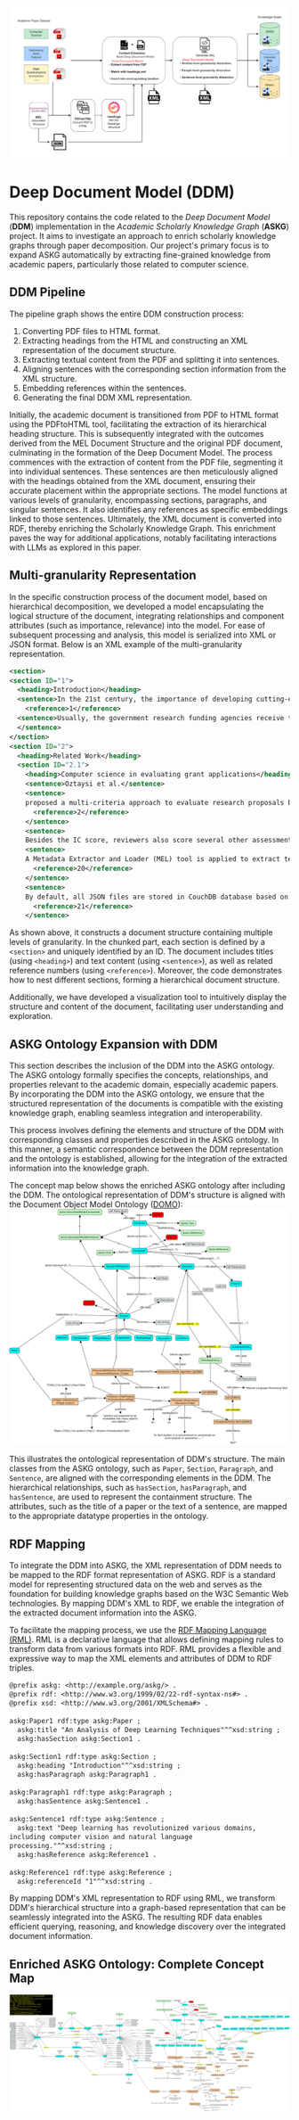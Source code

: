 ![DDM_Pipeline](docs/DDM_Pipeline.png)

# Deep Document Model (DDM)

This repository contains the code related to the *Deep Document Model* (**DDM**) implementation in the *Academic Scholarly Knowledge Graph* (**ASKG**) project.  It aims to investigate an approach to enrich scholarly knowledge graphs through paper decomposition. Our project's primary focus is to expand ASKG automatically by extracting fine-grained knowledge from academic papers, particularly those related to computer science.

## DDM Pipeline

The pipeline graph shows the entire DDM construction process: 

1. Converting PDF files to HTML format.
2. Extracting headings from the HTML and constructing an XML representation of the document structure.
3. Extracting textual content from the PDF and splitting it into sentences.
4. Aligning sentences with the corresponding section information from the XML structure.
5. Embedding references within the sentences.
6. Generating the final DDM XML representation.

Initially, the academic document is transitioned from PDF to HTML format using the PDFtoHTML tool, facilitating the extraction of its hierarchical heading structure. This is subsequently integrated with the outcomes derived from the MEL Document Structure and the original PDF document, culminating in the formation of the Deep Document Model. The process commences with the extraction of content from the PDF file, segmenting it into individual sentences. These sentences are then meticulously aligned with the headings obtained from the XML document, ensuring their accurate placement within the appropriate sections. The model functions at various levels of granularity, encompassing sections, paragraphs, and singular sentences. It also identifies any references as specific embeddings linked to those sentences. Ultimately, the XML document is converted into RDF, thereby enriching the Scholarly Knowledge Graph. This enrichment paves the way for additional applications, notably facilitating interactions with LLMs as explored in this paper.

## Multi-granularity Representation

In the specific construction process of the document model, based on hierarchical decomposition, we developed a model encapsulating the logical structure of the document, integrating relationships and component attributes (such as importance, relevance) into the model. For ease of subsequent processing and analysis, this model is serialized into XML or JSON format. Below is an XML example of the multi-granularity representation.

```xml
<section>
<section ID="1">
  <heading>Introduction</heading>
  <sentence>In the 21st century, the importance of developing cutting-edge scientific research is self-evident for every country.</sentence>
    <reference>1</reference>
  <sentence>Usually, the government research funding agencies receive thousands of research proposals each year, which are reviewed only by expert panels.    
  </sentence>
</section>
<section ID="2">
  <heading>Related Work</heading>
  <section ID="2.1">
    <heading>Computer science in evaluating grant applications</heading>
    <sentence>Oztaysi et al.</sentence>
    <sentence>
    proposed a multi-criteria approach to evaluate research proposals based on interval-valued intuitionistic fuzzy sets.
      <reference>2</reference>
    </sentence>
    <sentence>
    Besides the IC score, reviewers also score several other assessment scores, such as "Feasibility Score" or "Significance Score." </sentence>
    <sentence>
    A Metadata Extractor and Loader (MEL) tool is applied to extract text from PDF research proposals and save it in a JSON file with metadata sets and content.
      <reference>20</reference>
    </sentence>
    <sentence>
    By default, all JSON files are stored in CouchDB database based on the proposal index.
      <reference>21</reference>
    </sentence>
```

As shown above, it constructs a document structure containing multiple levels of granularity. In the chunked part, each section is defined by a `<section>` and uniquely identified by an ID. The document includes titles (using `<heading>`) and text content (using `<sentence>`), as well as related reference numbers (using `<reference>`). Moreover, the code demonstrates how to nest different sections, forming a hierarchical document structure.

Additionally, we have developed a visualization tool to intuitively display the structure and content of the document, facilitating user understanding and exploration.

## ASKG Ontology Expansion with DDM

This section describes the inclusion of the DDM into the ASKG ontology. The ASKG ontology formally specifies the concepts, relationships, and properties relevant to the academic domain, especially academic papers. By incorporating the DDM into the ASKG ontology, we ensure that the structured representation of the documents is compatible with the existing knowledge graph, enabling seamless integration and interoperability.

This process involves defining the elements and structure of the DDM with corresponding classes and properties described in the ASKG ontology. In this manner, a semantic correspondence between the DDM representation and the ontology is established, allowing for the integration of the extracted information into the knowledge graph.

The concept map below shows the enriched ASKG ontology after including the DDM.  The ontological representation of DDM's structure is aligned with the Document Object Model Ontology ([DOMO](DOMO)):
![DDM_Pipeline](docs/revised_onto.jpg)

This illustrates the ontological representation of DDM's structure. The main classes from the ASKG ontology, such as `Paper`, `Section`, `Paragraph`, and `Sentence`, are aligned with the corresponding elements in the DDM. The hierarchical relationships, such as `hasSection`, `hasParagraph`, and `hasSentence`, are used to represent the containment structure. The attributes, such as the title of a paper or the text of a sentence, are mapped to the appropriate datatype properties in the ontology. 

## RDF Mapping

To integrate the DDM into ASKG, the XML representation of DDM needs to be mapped to the RDF format representation of ASKG. RDF is a standard model for representing structured data on the web and serves as the foundation for building knowledge graphs based on the W3C Semantic Web technologies. By mapping DDM's XML to RDF, we enable the integration of the extracted document information into the ASKG.

To facilitate the mapping process, we use the [RDF Mapping Language (RML)](https://rml.io/specs/rml/). RML is a declarative language that allows defining mapping rules to transform data from various formats into RDF. RML provides a flexible and expressive way to map the XML elements and attributes of DDM to RDF triples.

```turtle
@prefix askg: <http://example.org/askg/> .
@prefix rdf: <http://www.w3.org/1999/02/22-rdf-syntax-ns#> .
@prefix xsd: <http://www.w3.org/2001/XMLSchema#> .

askg:Paper1 rdf:type askg:Paper ;
  askg:title "An Analysis of Deep Learning Techniques"^^xsd:string ;
  askg:hasSection askg:Section1 .

askg:Section1 rdf:type askg:Section ;
  askg:heading "Introduction"^^xsd:string ;
  askg:hasParagraph askg:Paragraph1 .

askg:Paragraph1 rdf:type askg:Paragraph ;
  askg:hasSentence askg:Sentence1 .

askg:Sentence1 rdf:type askg:Sentence ;
  askg:text "Deep learning has revolutionized various domains, including computer vision and natural language processing."^^xsd:string ;
  askg:hasReference askg:Reference1 .

askg:Reference1 rdf:type askg:Reference ;
  askg:referenceId "1"^^xsd:string .
```

By mapping DDM's XML representation to RDF using RML, we transform DDM's hierarchical structure into a graph-based representation that can be seamlessly integrated into the ASKG. The resulting RDF data enables efficient querying, reasoning, and knowledge discovery over the integrated document information.

## Enriched ASKG Ontology: Complete Concept Map
![DDM_Pipeline](docs/ontology.jpg)
